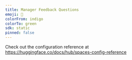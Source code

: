 ```yaml
---
title: Manager Feedback Questions
emoji: 🐨
colorFrom: indigo
colorTo: green
sdk: static
pinned: false
---
```


Check out the configuration reference at https://huggingface.co/docs/hub/spaces-config-reference
